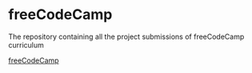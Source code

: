 # freeCodeCamp
The repository containing all the project submissions of freeCodeCamp curriculum

[freeCodeCamp](https://www.freecodecamp.org/learn/)
